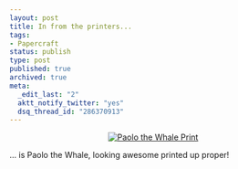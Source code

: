 ```yaml
---
layout: post
title: In from the printers...
tags:
- Papercraft
status: publish
type: post
published: true
archived: true
meta:
  _edit_last: "2"
  aktt_notify_twitter: "yes"
  dsq_thread_id: "286370913"
---
```

<p class="alignc" style="text-align: center;"><a title="photo sharing" href="http://www.flickr.com/photos/craig552uk/4369493471/"><img class="aligncenter" src="http://farm3.static.flickr.com/2717/4369493471_063ef5285e.jpg" alt="Paolo the Whale Print" /></a></p>
... is Paolo the Whale, looking awesome printed up proper!
